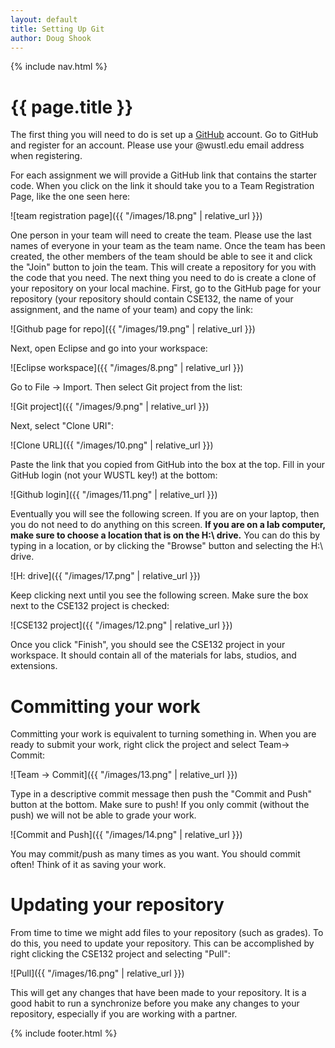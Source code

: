 ```yaml
---
layout: default
title: Setting Up Git
author: Doug Shook
---
```

{% include nav.html %}

# {{ page.title }}

The first thing you will need to do is set up a <a href="http://www.github.com">GitHub</a> account. Go to GitHub and register for an account. Please use your @wustl.edu email address when registering.

For each assignment we will provide a GitHub link that contains the starter code. When you click on the link it should take you to a Team Registration Page, like the one seen here:

![team registration page]({{ "/images/18.png" | relative_url }})

One person in your team will need to create the team. Please use the last names of everyone in your team as the team name. Once the team has been created, the other members of the team should be able to see it and click the "Join" button to join the team.
This will create a repository for you with the code that you need. The next thing you need to do is create a clone of your repository on your local machine. First, go to the GitHub page for your repository (your repository should contain CSE132, the name of your assignment, and the name of your team) and copy the link:

![Github page for repo]({{ "/images/19.png" | relative_url }})

Next, open Eclipse and go into your workspace:

![Eclipse workspace]({{ "/images/8.png" | relative_url }})

Go to File -> Import. Then select Git project from the list:

![Git project]({{ "/images/9.png" | relative_url }})

Next, select "Clone URI":

![Clone URL]({{ "/images/10.png" | relative_url }})

Paste the link that you copied from GitHub into the box at the top. Fill in your GitHub login (not your WUSTL key!) at the bottom:

![Github login]({{ "/images/11.png" | relative_url }})

Eventually you will see the following screen. If you are on your laptop, then you do not need to do anything on this screen. **If you are on a lab computer, make sure to choose a location that is on the H:\ drive.** You can do this by typing in a location, or by clicking the "Browse" button and selecting the H:\ drive.

![H: drive]({{ "/images/17.png" | relative_url }})

Keep clicking next until you see the following screen. Make sure the box next to the CSE132 project is checked:

![CSE132 project]({{ "/images/12.png" | relative_url }})

Once you click "Finish", you should see the CSE132 project in your workspace. It should contain all of the materials for labs, studios, and extensions.

# Committing your work

Committing your work is equivalent to turning something in. When you are ready to submit your work, right click the project and select Team-> Commit:

![Team -> Commit]({{ "/images/13.png" | relative_url }})

Type in a descriptive commit message then push the "Commit and Push" button at the bottom. Make sure to push! If you only commit (without the push) we will not be able to grade your work.

![Commit and Push]({{ "/images/14.png" | relative_url }})

You may commit/push as many times as you want. You should commit often! Think of it as saving your work.

# Updating your repository

From time to time we might add files to your repository (such as grades). To do this, you need to update your repository. This can be accomplished by right clicking the CSE132 project and selecting "Pull":

![Pull]({{ "/images/16.png" | relative_url }})

This will get any changes that have been made to your repository. It is a good habit to run a synchronize before you make any changes to your repository, especially if you are working with a partner.

{% include footer.html %}
